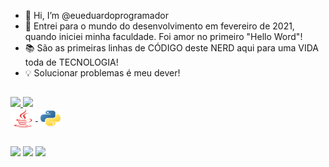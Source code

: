 - 👋 Hi, I’m @eueduardoprogramador 
- 💞️ Entrei para o mundo do desenvolvimento em fevereiro de 2021, quando iniciei minha faculdade. Foi amor no primeiro "Hello Word"!
- 📚 São as primeiras linhas de CÓDIGO deste NERD aqui para uma VIDA toda de TECNOLOGIA!
- 💡 Solucionar problemas é meu dever! 
 ##
<div>
   <a href="https://github.com/eueduardoprogramador">
 <img height="180em" src="https://github-readme-stats.vercel.app/api?username=eueduardoprogramador&show_icons=true&theme=merko&include_all_commits=true&count_private=true"/>
  <img height="180em" src="https://github-readme-stats.vercel.app/api/top-langs/?username=eueduardoprogramador&layout=compact&langs_count=7&theme=merko"/>
</div>

<img align="center" alt="Rafa-Js" height="30" width="40" src="https://raw.githubusercontent.com/devicons/devicon/master/icons/java/java-plain.svg">
<img align="center" alt="Rafa-Python" height="30" width="40" src="https://raw.githubusercontent.com/devicons/devicon/master/icons/python/python-original.svg">
  
## 
  
<div>
 <a href="https://www.instagram.com/oeduardomateus/" target="_blank"><img src="https://img.shields.io/badge/-Instagram-%23E4405F?style=for-the-badge&logo=instagram&logoColor=white" target="_blank"></a> 
<a href="https://www.twitch.tv/odumateus" target="_blank"><img src="https://img.shields.io/badge/Twitch-9146FF?style=for-the-badge&logo=twitch&logoColor=white" target="_blank"></a>
<a href="https://www.linkedin.com/in/eduardo-quevedo-742803189/" target="_blank"><img src="https://img.shields.io/badge/-LinkedIn-%230077B5?style=for-the-badge&logo=linkedin&logoColor=white" target="_blank"></a> 
</div>
  
